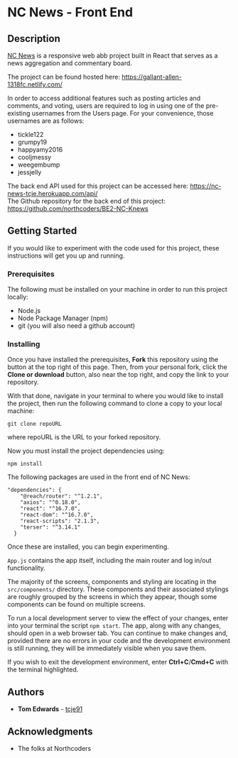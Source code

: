 # NC News - Front End

## Description

[NC News](https://gallant-allen-1318fc.netlify.com/) is a responsive web abb project built in React that serves as a news aggregation and commentary board.

The project can be found hosted here: https://gallant-allen-1318fc.netlify.com/

In order to access additional features such as posting articles and comments, and voting, users are required to log in using one of the pre-existing usernames from the Users page. For your convenience, those usernames are as follows:

* tickle122
* grumpy19
* happyamy2016
* cooljmessy
* weegembump
* jessjelly

The back end API used for this project can be accessed here: https://nc-news-tcje.herokuapp.com/api/   
The Github repository for the back end of this project: https://github.com/northcoders/BE2-NC-Knews

## Getting Started

If you would like to experiment with the code used for this project, these instructions will get you up and running.

### Prerequisites

The following must be installed on your machine in order to run this project locally:

* Node.js
* Node Package Manager (npm)
* git (you will also need a github account)

### Installing

Once you have installed the prerequisites, **Fork** this repository using the button at the top right of this page. Then, from your personal fork, click the **Clone or download** button, also near the top right, and copy the link to your repository.

With that done, navigate in your terminal to where you would like to install the project, then run the following command to clone a copy to your local machine:

```
git clone repoURL
```
where repoURL is the URL to your forked repository.  

Now you must install the project dependencies using:
```
npm install
```
The following packages are used in the front end of NC News:

```
"dependencies": {
    "@reach/router": "^1.2.1",
    "axios": "^0.18.0",
    "react": "^16.7.0",
    "react-dom": "^16.7.0",
    "react-scripts": "2.1.3",
    "terser": "^3.14.1"
  }
```
Once these are installed, you can begin experimenting.

```App.js``` contains the app itself, including the main router and log in/out functionality.

The majority of the screens, components and styling are locating in the ```src/components/``` directory. These components and their associated stylings are roughly grouped by the screens in which they appear, though some components can be found on multiple screens.

To run a local development server to view the effect of your changes, enter into your terminal the script ```npm start```. The app, along with any changes, should open in a web browser tab. You can continue to make changes and, provided there are no errors in your code and the development environment is still running, they will be immediately visible when you save them.

If you wish to exit the development environment, enter **Ctrl+C**/**Cmd+C** with the terminal highlighted.

## Authors

- **Tom Edwards** - [tcje91](https://github.com/tcje91)

## Acknowledgments

* The folks at Northcoders